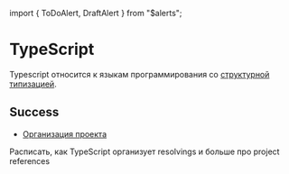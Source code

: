 import { ToDoAlert, DraftAlert } from "$alerts";

<DraftAlert />

# TypeScript

Typescript относится к языкам программирования со [структурной типизацией](/ru/wiki/types).

## Success

-   [Организация проекта](/ru/wiki/typescript/success-project)

<ToDoAlert>
    Расписать, как TypeScript организует resolvings и больше про project references
</ToDoAlert>
